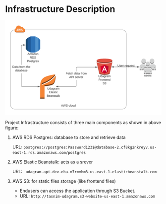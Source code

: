 # Infrastructure Description

![Architecture](architecture_diagram.png)


Project Infrastructure consists of three main components as shown in above figure:

1. AWS RDS Postgres: database to store and retrieve data 

    URL: ``` postgres://postgres:Password123$@database-2.cf8kg2nkreyv.us-east-1.rds.amazonaws.com/postgres ```

2. AWS Elastic Beanstalk: acts as a srever

    URL: ```  udagram-api-dev.eba-m7rmmhm3.us-east-1.elasticbeanstalk.com ```

3. AWS S3: for static files storage (like frontend files)
    * Endusers can access the application through S3 Bucket.
    * URL: ``` http://tasnim-udagram.s3-website-us-east-1.amazonaws.com ```
